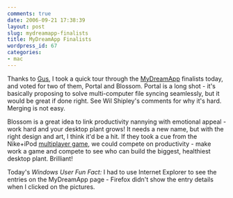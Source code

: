 ```yaml
---
comments: true
date: 2006-09-21 17:38:39
layout: post
slug: mydreamapp-finalists
title: MyDreamApp Finalists
wordpress_id: 67
categories:
- mac
---
```


Thanks to [Gus](http://gusmueller.com/blog/archives/2006/09/my_dream_app_voting.html),
I took a quick tour through the [MyDreamApp](http://mydreamapp.com) finalists today, and voted for two of them, Portal and Blossom. Portal is a long shot - it's basically proposing to solve multi-computer file syncing seamlessly, but it would be great if done right. See Wil Shipley's comments for why it's hard. Merging is not easy.

Blossom is a great idea to link productivity nannying with emotional appeal - work hard and your desktop plant grows! It needs a new name, but with the right design and art, I think it'd be a hit. If they took a cue from the Nike+iPod [multiplayer game](http://www.cabel.name/2006/08/multiplayer-game-of-year.html), we could compete on productivity - make work a game and compete to see who can build the biggest, healthiest desktop plant. Brilliant!

Today's _Windows User Fun Fact:_ I had to use Internet Explorer to see the entries on the MyDreamApp page - Firefox didn't show the entry details when I clicked on the pictures.
